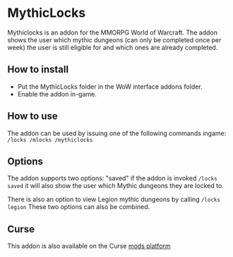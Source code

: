 # MythicLocks
Mythiclocks is an addon for the MMORPG World of Warcraft. The addon shows the user which mythic dungeons (can only be completed once per week) the user is still eligible for and which ones are already completed.

## How to install

* Put the MythicLocks folder in the WoW interface addons folder.
* Enable the addon in-game.

## How to use

The addon can be used by issuing one of the following commands ingame: `/locks /mlocks /mythiclocks`

## Options

The addon supports two options: "saved" if the addon is invoked `/locks saved` it will also show the user which Mythic dungeons they are locked to. 

There is also an option to view Legion mythic dungeons by calling `/locks legion` These two options can also be combined. 

## Curse

This addon is also available on the Curse [mods platform](https://mods.curse.com/addons/wow/mythiclocks)

